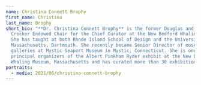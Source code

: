 ```yaml
---
name: Christina Connett Brophy
first_name: Christina
last_name: Brophy
short_bio: "**Dr. Christina Connett Brophy** is the former Douglas and Cynthia
  Crocker Endowed Chair for the Chief Curator at the New Bedford Whaling Museum.
  She has taught at both Rhode Island School of Design and the University of
  Massachusetts, Dartmouth. She recently became Senior Director of museum
  galleries at Mystic Seaport Museum in Mystic, Connecticut. She is one of the
  principal organizers of the Albert Pinkham Ryder exhibit at the New Bedford
  Whaling Museum, Massachusetts and has curated more than 30 exhibitions."
portraits:
  - media: 2021/06/christina-connett-brophy
---
```

